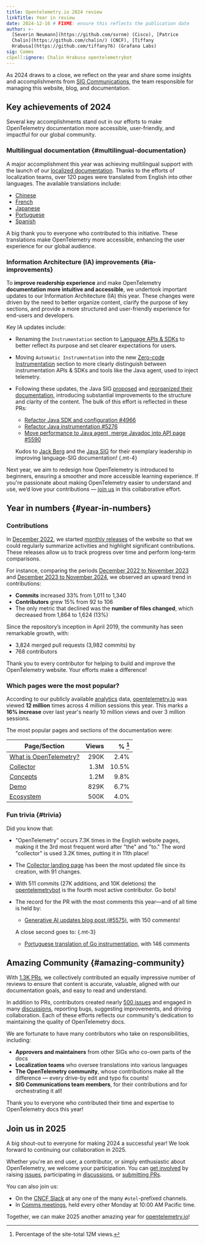 ```yaml
---
title: Opentelemetry.io 2024 review
linkTitle: Year in review
date: 2024-12-16 # FIXME: ensure this reflects the publication date
author: >-
  [Severin Neumann](https://github.com/svrnm) (Cisco), [Patrice
  Chalin](https://github.com/chalin/) (CNCF), [Tiffany
  Hrabusa](https://github.com/tiffany76) (Grafana Labs)
sig: Comms
cSpell:ignore: Chalin Hrabusa opentelemetrybot
---
```


As 2024 draws to a close, we reflect on the year and share some insights and
accomplishments from [SIG Communications][Comms meetings], the team responsible
for managing this website, blog, and documentation.

## Key achievements of 2024

Several key accomplishments stand out in our efforts to make OpenTelemetry
documentation more accessible, user-friendly, and impactful for our global
community.

### Multilingual documentation <i class="fa-solid fa-language"></i> {#multilingual-documentation}

A major accomplishment this year was achieving multilingual support with the
launch of our [localized documentation](/blog/2024/docs-localized/). Thanks to
the efforts of localization teams, over 120 pages were translated from English
into other languages. The available translations include:

- [Chinese](/zh/)
- [French](/fr/)
- [Japanese](/ja/)
- [Portuguese](/pt/)
- [Spanish](/es/)

A big thank you to everyone who contributed to this initiative. These
translations make OpenTelemetry more accessible, enhancing the user experience
for our global audience.

### Information Architecture (IA) improvements <i class="fa-solid fa-sitemap"></i> {#ia-improvements}

To **improve readership experience** and make OpenTelemetry **documentation more
intuitive and accessible**, we undertook important updates to our Information
Architecture (IA) this year. These changes were driven by the need to better
organize content, clarify the purpose of key sections, and provide a more
structured and user-friendly experience for end-users and developers.

Key IA updates include:

- Renaming the `Instrumentation` section to
  [Language APIs & SDKs](/docs/languages/) to better reflect its purpose and set
  clearer expectations for users.
- Moving `Automatic Instrumentation` into the new
  [Zero-code Instrumentation](/docs/zero-code/) section to more clearly
  distinguish between instrumentation APIs & SDKs and tools like the Java agent,
  used to inject telemetry.
- Following these updates, the Java SIG [proposed] and [reorganized their
  documentation][java-reorg], introducing substantial improvements to the
  structure and clarity of the content. The bulk of this effort is reflected in
  these PRs:

  - [Refactor Java SDK and configuration #4966][#4966]
  - [Refactor Java instrumentation #5276][#5276]
  - [Move performance to Java agent, merge Javadoc into API page #5590][#5590]

  <!-- prettier-ignore -->
  Kudos to [Jack Berg] and the [Java SIG] for their exemplary leadership in
  improving language-SIG documentation!
  {.mt-4}

Next year, we aim to redesign how OpenTelemetry is introduced to beginners,
ensuring a smoother and more accessible learning experience. If you're
passionate about making OpenTelemetry easier to understand and use, we’d love
your contributions &mdash; [join us][#2427] in this collaborative effort.

[#2427]: https://github.com/open-telemetry/community/pull/2427
[#4966]: https://github.com/open-telemetry/opentelemetry.io/pull/4966
[#5276]: https://github.com/open-telemetry/opentelemetry.io/pull/5276
[#5590]: https://github.com/open-telemetry/opentelemetry.io/pull/5590
[Jack Berg]: https://github.com/jack-berg
[Java SIG]:
  https://docs.google.com/document/d/1D7ZD93LxSWexHeztHohRp5yeoTzsi9Dj1HRm7Tad-hM
[proposed]: https://github.com/open-telemetry/opentelemetry.io/discussions/4853
[java-reorg]:
  https://github.com/open-telemetry/opentelemetry.io/pulls?q=is%3Apr+java+is%3Aclosed+label%3Asig%3Ajava+merged%3A2024-01-01..2024-12-31+author%3Ajack-berg

## Year in numbers <i class="fa-solid fa-chart-pie"></i> {#year-in-numbers}

### Contributions

In [December 2022], we started [monthly releases] of the website so that we
could regularly summarize activities and highlight significant contributions.
These releases allow us to track progress over time and perform long-term
comparisons.

For instance, comparing the periods [December 2022 to November 2023] and
[December 2023 to November 2024], we observed an upward trend in contributions:

- **Commits** increased 33% from 1,011 to 1,340
- **Contributors** grew 15% from 92 to 106
- The only metric that declined was the **number of files changed**, which
  decreased from 1,864 to 1,624 (13%)

Since the repository’s inception in April 2019, the community has seen
remarkable growth, with:

- 3,824 merged pull requests (3,982 commits) by
- 768 contributors

Thank you to every contributor for helping to build and improve the
OpenTelemetry website. Your efforts make a difference!

[December 2022]:
  https://github.com/open-telemetry/opentelemetry.io/releases/tag/2022.12
[December 2022 to November 2023]:
  https://github.com/open-telemetry/opentelemetry.io/compare/2022.12...2023.11
[December 2023 to November 2024]:
  https://github.com/open-telemetry/opentelemetry.io/compare/2023.12...2024.11
[monthly releases]: https://github.com/open-telemetry/opentelemetry.io/releases

### Which pages were the most popular?

According to our publicly available [analytics] data, [opentelemetry.io](/) was
viewed **12 million** times across 4 million sessions this year. This marks a
**16% increase** over last year's nearly 10 million views and over 3 million
sessions.

The most popular pages and sections of the documentation were:

| Page/Section             | Views | % [^1] |
| ------------------------ | ----: | -----: |
| [What is OpenTelemetry?] |  290K |   2.4% |
| [Collector]              |  1.3M |  10.5% |
| [Concepts]               |  1.2M |   9.8% |
| [Demo]                   |  829K |   6.7% |
| [Ecosystem]              |  500K |   4.0% |

[analytics]: https://lookerstudio.google.com/s/tSTKxK1ECeU
[Collector]: /docs/collector
[Concepts]: /docs/what-is-opentelemetry/
[Demo]: /docs/demo/
[Ecosystem]: /ecosystem/
[What is OpenTelemetry?]: /docs/what-is-opentelemetry/

[^1]: Percentage of the site-total 12M views.

### Fun trivia <i class="fa-solid fa-lightbulb"></i> {#trivia}

Did you know that:

- "OpenTelemetry" occurs 7.3K times in the English website pages, making it the
  3rd most frequent word after "the" and "to." The word "collector" is used 3.2K
  times, putting it in 11th place!
- The [Collector landing page] has been the most updated file since its
  creation, with 91 changes.
- With 511 commits (27K additions, and 10K deletions) the [opentelemetrybot] is
  the fourth most active contributor. Go bots!
- The record for the PR with the most comments this year—and of all time is held
  by:

  - [Generative AI updates blog post (#5575)][#5575], with 150 comments!

  <!-- prettier-ignore -->
  A close second goes to:
  {.mt-3}

  - [Portuguese translation of Go instrumentation][#5380], with 146 comments

[#5380]: https://github.com/open-telemetry/opentelemetry.io/pull/5380
[#5575]: https://github.com/open-telemetry/opentelemetry.io/pull/5575
[Collector landing page]: /docs/collector/
[opentelemetrybot]: https://github.com/opentelemetrybot

## Amazing Community <i class="fa-regular fa-heart"></i> {#amazing-community}

With [1.3K PRs], we collectively contributed an equally impressive number of
reviews to ensure that content is accurate, valuable, aligned with our
documentation goals, and easy to read and understand.

In addition to PRs, contributors created nearly [500 issues] and engaged in many
[discussions], reporting bugs, suggesting improvements, and driving
collaboration. Each of these efforts reflects our community's dedication to
maintaining the quality of OpenTelemetry docs.

We are fortunate to have many contributors who take on responsibilities,
including:

- **Approvers and maintainers** from other SIGs who co-own parts of the docs
- **Localization teams** who oversee translations into various languages
- **The OpenTelemetry community**, whose contributions make all the difference
  &mdash; every drive-by edit and typo fix counts!
- **SIG Communications team members**, for their contributions and for
  orchestrating it all!

Thank you to everyone who contributed their time and expertise to OpenTelemetry
docs this year!

[500 issues]:
  https://github.com/open-telemetry/opentelemetry.io/issues?q=is%3Aissue+created%3A2024-01-01..2024-12-31
[1.3K PRs]:
  https://github.com/open-telemetry/opentelemetry.io/pulls?q=is%3Apr+is%3Amerged+merged%3A2024-01-01..2024-12-31

## Join us in 2025

A big shout-out to everyone for making 2024 a successful year! We look forward
to continuing our collaboration in 2025.

Whether you're an end user, a contributor, or simply enthusiastic about
OpenTelemetry, we welcome your participation. You can [get involved] by raising
[issues], participating in [discussions], or [submitting PRs].

You can also join us:

- On the [CNCF Slack](https://slack.cncf.io/) at any one of the many
  `#otel`-prefixed channels.
- In [Comms meetings], held every other Monday at 10:00 AM Pacific time.

Together, we can make 2025 another amazing year for [opentelemetry.io](/)!

[Comms meetings]:
  https://docs.google.com/document/d/1wW0jLldwXN8Nptq2xmgETGbGn9eWP8fitvD5njM-xZY
[discussions]: https://github.com/open-telemetry/opentelemetry.io/discussions
[get involved]: /docs/contributing/
[issues]: https://github.com/open-telemetry/opentelemetry.io/issues
[submitting PRs]: /docs/contributing/pull-requests/
